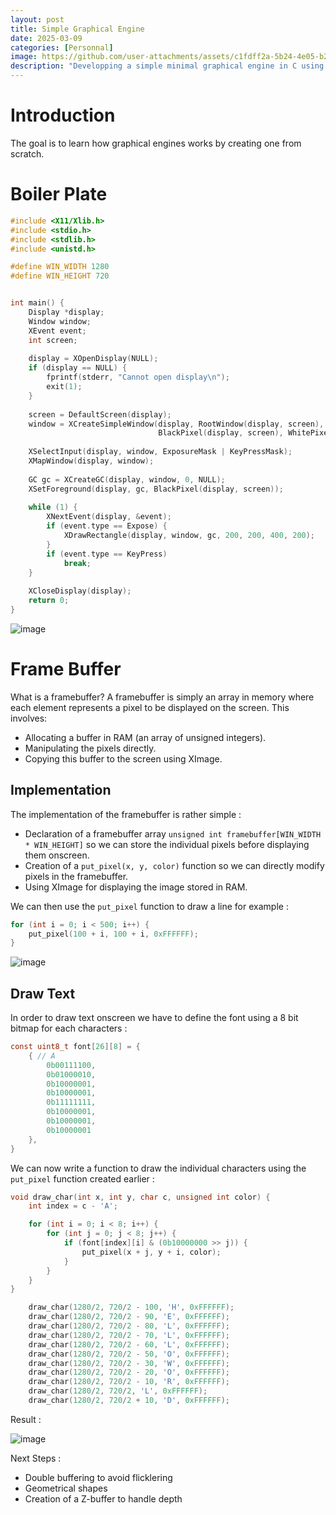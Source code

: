 ```yaml
---
layout: post
title: Simple Graphical Engine
date: 2025-03-09
categories: [Personnal]
image: https://github.com/user-attachments/assets/c1fdff2a-5b24-4e05-b2a4-176d6f3d0826
description: "Developping a simple minimal graphical engine in C using Xlib."
---
```


# Introduction

The goal is to learn how graphical engines works by creating one from scratch.

# Boiler Plate

```c
#include <X11/Xlib.h>
#include <stdio.h>
#include <stdlib.h>
#include <unistd.h>

#define WIN_WIDTH 1280
#define WIN_HEIGHT 720


int main() {
    Display *display;
    Window window;
    XEvent event;
    int screen;
    
    display = XOpenDisplay(NULL);
    if (display == NULL) {
        fprintf(stderr, "Cannot open display\n");
        exit(1);
    }
    
    screen = DefaultScreen(display);
    window = XCreateSimpleWindow(display, RootWindow(display, screen), 10, 10, WIN_WIDTH, WIN_HEIGHT, 1,
                                 BlackPixel(display, screen), WhitePixel(display, screen));
    
    XSelectInput(display, window, ExposureMask | KeyPressMask);
    XMapWindow(display, window);
    
    GC gc = XCreateGC(display, window, 0, NULL);
    XSetForeground(display, gc, BlackPixel(display, screen));
    
    while (1) {
        XNextEvent(display, &event);
        if (event.type == Expose) {
            XDrawRectangle(display, window, gc, 200, 200, 400, 200);
        }
        if (event.type == KeyPress)
            break;
    }
    
    XCloseDisplay(display);
    return 0;
}
```

![image](https://github.com/user-attachments/assets/aa751b9c-83be-4e9f-b51b-dfd0defba962)


# Frame Buffer

What is a framebuffer? A framebuffer is simply an array in memory where each element represents a pixel to be displayed on the screen. This involves:
- Allocating a buffer in RAM (an array of unsigned integers).
- Manipulating the pixels directly.
- Copying this buffer to the screen using XImage.

## Implementation

The implementation of the framebuffer is rather simple :
- Declaration of a framebuffer array `unsigned int framebuffer[WIN_WIDTH * WIN_HEIGHT]` so we can store the individual pixels before displaying them onscreen.
- Creation of a `put_pixel(x, y, color)` function so we can directly modify pixels in the framebuffer.
- Using XImage for displaying the image stored in RAM.

We can then use the `put_pixel` function to draw a line for example :

```c
for (int i = 0; i < 500; i++) {
    put_pixel(100 + i, 100 + i, 0xFFFFFF);
}
```

![image](https://github.com/user-attachments/assets/4afc9794-d975-45a4-81b5-cc1883c4500e)


## Draw Text

In order to draw text onscreen we have to define the font using a 8 bit bitmap for each characters :

```c
const uint8_t font[26][8] = {
    { // A
        0b00111100,
        0b01000010,
        0b10000001,
        0b10000001,
        0b11111111,
        0b10000001,
        0b10000001,
        0b10000001
    },
}
```

We can now write a function to draw the individual characters using the `put_pixel` function created earlier :

```c
void draw_char(int x, int y, char c, unsigned int color) {
    int index = c - 'A'; 

    for (int i = 0; i < 8; i++) {
        for (int j = 0; j < 8; j++) {
            if (font[index][i] & (0b10000000 >> j)) {
                put_pixel(x + j, y + i, color);
            }
        }
    }
}
```

```c
    draw_char(1280/2, 720/2 - 100, 'H', 0xFFFFFF);
    draw_char(1280/2, 720/2 - 90, 'E', 0xFFFFFF);
    draw_char(1280/2, 720/2 - 80, 'L', 0xFFFFFF);
    draw_char(1280/2, 720/2 - 70, 'L', 0xFFFFFF);
    draw_char(1280/2, 720/2 - 60, 'L', 0xFFFFFF);
    draw_char(1280/2, 720/2 - 50, 'O', 0xFFFFFF);
    draw_char(1280/2, 720/2 - 30, 'W', 0xFFFFFF);
    draw_char(1280/2, 720/2 - 20, 'O', 0xFFFFFF);
    draw_char(1280/2, 720/2 - 10, 'R', 0xFFFFFF);
    draw_char(1280/2, 720/2, 'L', 0xFFFFFF);
    draw_char(1280/2, 720/2 + 10, 'D', 0xFFFFFF);
```

Result :

![image](https://github.com/user-attachments/assets/16c134a4-87ca-4a77-841f-bdc68416fbf4)


Next Steps :
- Double buffering to avoid flicklering
- Geometrical shapes
- Creation of a Z-buffer to handle depth
